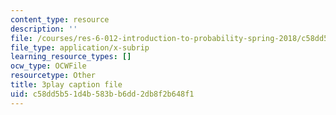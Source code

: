 ```yaml
---
content_type: resource
description: ''
file: /courses/res-6-012-introduction-to-probability-spring-2018/c58dd5b51d4b583bb6dd2db8f2b648f1_d5pnfFvggYk.vtt
file_type: application/x-subrip
learning_resource_types: []
ocw_type: OCWFile
resourcetype: Other
title: 3play caption file
uid: c58dd5b5-1d4b-583b-b6dd-2db8f2b648f1
---
```

